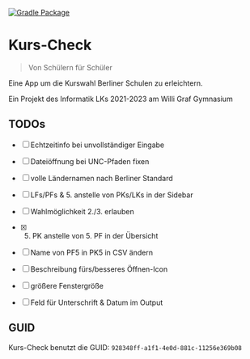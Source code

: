 [![Gradle Package](https://github.com/heinrich26/Kurs-Check/actions/workflows/gradle-build.yml/badge.svg)](https://github.com/heinrich26/Kurs-Check/actions/workflows/gradle-build.yml)

# Kurs-Check
> Von Schülern für Schüler

Eine App um die Kurswahl Berliner Schulen zu erleichtern.

Ein Projekt des Informatik LKs 2021-2023 am Willi Graf Gymnasium

## TODOs
- [ ] Echtzeitinfo bei unvollständiger Eingabe
- [ ] Dateiöffnung bei UNC-Pfaden fixen
- [ ] volle Ländernamen nach Berliner Standard
- [ ] LFs/PFs & 5. anstelle von PKs/LKs in der Sidebar
- [ ] Wahlmöglichkeit 2./3. erlauben
- [x] 5. PK anstelle von 5. PF in der Übersicht
- [ ] Name von PF5 in PK5 in CSV ändern
- [ ] Beschreibung fürs/besseres Öffnen-Icon
- [ ] größere Fenstergröße
- [ ] Feld für Unterschrift & Datum im Output


## GUID
Kurs-Check benutzt die GUID: `928348ff-a1f1-4e0d-881c-11256e369b08`
